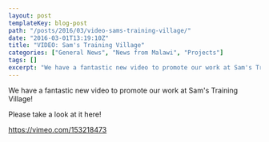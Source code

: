 ```yaml
---
layout: post
templateKey: blog-post
path: "/posts/2016/03/video-sams-training-village/"
date: "2016-03-01T13:19:10Z"
title: "VIDEO: Sam's Training Village"
categories: ["General News", "News from Malawi", "Projects"]
tags: []
excerpt: "We have a fantastic new video to promote our work at Sam's Training Village!Please take a look at i..."
---
```


We have a fantastic new video to promote our work at Sam's Training Village!

Please take a look at it here!

https://vimeo.com/153218473